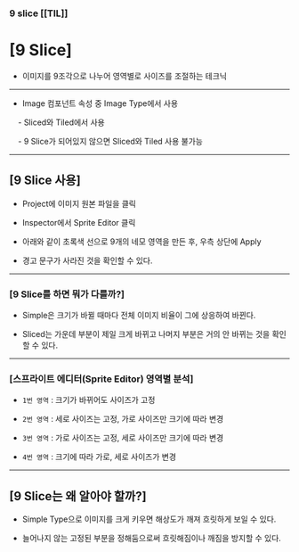 
### 9 slice [[TIL]]

# [9 Slice]

- 이미지를 9조각으로 나누어 영역별로 사이즈를 조절하는 테크닉

  

---

  

- Image 컴포넌트 속성 중 Image Type에서 사용

    - Sliced와 Tiled에서 사용

    - 9 Slice가 되어있지 않으면 Sliced와 Tiled 사용 불가능

  

---

  

## [9 Slice 사용]

  

- Project에 이미지 원본 파일을 클릭

- Inspector에서 Sprite Editor 클릭

  

- 아래와 같이 초록색 선으로 9개의 네모 영역을 만든 후, 우측 상단에 Apply

  

- 경고 문구가 사라진 것을 확인할 수 있다.

  

---

  

### [9 Slice를 하면 뭐가 다를까?]

  

- Simple은 크기가 바뀔 때마다 전체 이미지 비율이 그에 상응하여 바뀐다.

- Sliced는 가운데 부분이 제일 크게 바뀌고 나머지 부분은 거의 안 바뀌는 것을 확인할 수 있다.

  

---

  

### [스프라이트 에디터(Sprite Editor) 영역별 분석]

  

- `1번 영역` : 크기가 바뀌어도 사이즈가 고정

- `2번 영역` : 세로 사이즈는 고정, 가로 사이즈만 크기에 따라 변경

- `3번 영역` : 가로 사이즈는 고정, 세로 사이즈만 크기에 따라 변경

- `4번 영역` : 크기에 따라 가로, 세로 사이즈가 변경

  

---

  

## [9 Slice는 왜 알아야 할까?]

  

- Simple Type으로 이미지를 크게 키우면 해상도가 깨져 흐릿하게 보일 수 있다.

- 늘어나지 않는 고정된 부분을 정해둠으로써 흐릿해짐이나 깨짐을 방지할 수 있다.